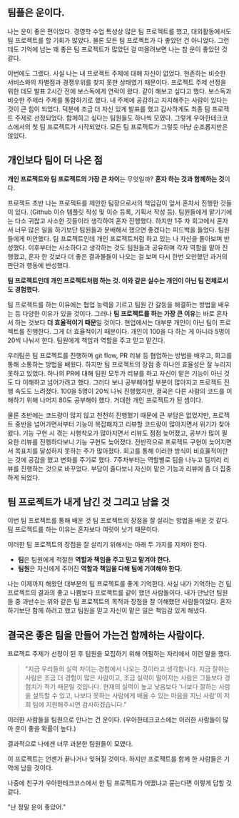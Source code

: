 ## **팀플은 운이다.**

나는 운이 좋은 편이었다. 경영학 수업 특성상 많은 팀 프로젝트를 했고, 대외활동에서도 팀 프로젝트를 할 기회가 많았다. 물론 모든 팀 프로젝트가 다 좋았던 건 아니었다. 그런데도 기억에 남는 꽤 좋은 팀 프로젝트가 많았던 걸 떠올려보면 나는 참 운이 좋았던 것 같다.

이번에도 그랬다. 사실 나는 내 프로젝트 주제에 대해 자신이 없었다. 현존하는 비슷한 서비스와의 차별점과 경쟁우위를 찾지 못한 상태였기 때문이다. 프로젝트 주제 선정을 위한 데모 발표 2시간 전에 보스독에게 연락이 왔다. 같이 해보고 싶다고 했다. 보스독과 비슷한 주제라 주제를 통합하기로 했다. 내 주제에 공감하고 지지해주는 사람이 있다는 것이 큰 힘이 되었다. 덕분에 조금 더 자신 있게 발표를 했고 감사하게도 최종 팀 프로젝트 주제로 선정되었다. 함께하고 싶다는 팀원들도 하나씩 모였다. 그렇게 우아한테크코스에서의 첫 팀 프로젝트가 시작되었다. 모든 팀 프로젝트가 그렇듯 마냥 순조롭지만은 않았다.

## **개인보다 팀이 더 나은 점**

**개인 프로젝트와 팀 프로젝트의 가장 큰 차이**는 무엇일까? **혼자 하는 것과 함께하는 것**이다.

프로젝트 초반 나는 프로젝트를 제안한 팀장으로서의 책임감이 앞서 혼자서 진행한 것들이 있다. (Github 이슈 템플릿 작성 및 이슈 등록, 기획서 작성 등). 팀원들에게 맡기기에는 다소 귀찮고 사소한 것들이라 생각하여 혼자 진행했다. 하지만 1주 차 회고에서 혼자서 너무 많은 일을 하기보단 팀원들과 분배해서 했으면 좋겠다는 피드백을 들었다. 팀원들에게 미안했다. 팀 프로젝트인데 개인 프로젝트처럼 하고 있는 나 자신을 돌아보며 반성했다. 이후부터는 사소하다고 생각하는 것도 팀원들과 공유하며 각자 역할을 맡아 진행했고, 혼자 한 것보다 더 좋은 결과물들이 나오는 걸 보며 다시 한번 오만했던 과거의 판단과 행동에 반성했다.

**팀 프로젝트인데 개인 프로젝트처럼 하는 것. 이와 같은 실수는 개인이 아닌 팀 전체로서도 경험했다.**

팀 프로젝트를 하는 이유에는 협업 능력을 기르고 팀원 간 갈등을 해결하는 방법을 배우는 등 다양한 이유가 있을 것이다. 그러나 **팀 프로젝트를 하는 가장 큰 이유**는 바로 혼자서 하는 것보다 **더 효율적이기 때문**일 것이다. 현업에서는 대부분 개인이 아닌 팀이 프로젝트를 진행한다. 그게 더 효율적이기 때문이다. 개인이 100을 다 하는 게 아니라 5명이 20씩 나눠서 한다. 팀원에게 책임과 역할을 주고 믿고 맡긴다.

우리팀은 팀 프로젝트를 진행하며 git flow, PR 리뷰 등 협업하는 방법을 배우고, 회고를 통해 소통하는 방법을 배웠다. 하지만 팀 프로젝트의 장점 중 하나인 효율성은 잘 누리지 못하고 있었다. 하나의 PR에 대해 팀원 모두가 리뷰를 하고 자신이 맡은 기능이 아닌 것도 다 이해하고 넘어가려고 했다. 그러다 보니 공부해야할 부분이 많아지고 프로젝트 진행 속도도 느려졌다. 100을 5명이 20씩 나눠 진행했지만, 결국은 다른 사람의 코드를 이해하기 위해 나머지 80도 공부해야 했다. 거대한 개인 프로젝트가 된 셈이다.

물론 초반에는 코드량이 많지 않고 천천히 진행했기 때문에 큰 부담은 없었지만, 프로젝트 중반을 넘어가면서부터 기능이 복잡해지고 리뷰할 코드량이 많아지면서 위기가 찾아왔다. 기능 구현 시 겪는 시행착오가 많아지면서 리뷰도 점점 늦어졌고, 공부가 많이 필요한 리뷰를 진행하다보니 기능 구현도 늦어졌다. 전반적으로 프로젝트 구현이 늦어지면서 목표치를 달성하지 못하는 주가 많아졌다. 회고를 통해 이러한 방식이 비효율적이란는 것에 공감을 했고 변화를 주기로 했다. 7주차부터는 역할별로 팀을 나누고 팀끼리 리뷰를 진행하는 것으로 바꾸었다. 부담이 줄다보니 자신이 맡은 기능과 리뷰에 좀 더 집중하게 되었다.

## **팀 프로젝트가 내게 남긴 것 그리고 남을 것**

이번 팀 프로젝트를 통해 배운 것 팀 프로젝트의 장점을 잘 살리는 방법을 배운 것 같다. 팀 프로젝트를 하는 이유는 혼자보다 여럿이 낫기 때문이다.

이러한 팀 프로젝트의 장점을 잘 살리기 위해서는 아래 두 가지를 지켜야 한다.

- **팀**은 팀원에게 적절한 **역할과 책임을 주고 믿고 맡겨야 한다.**
- **팀원**은 자신에게 주어진 **역할과 책임을 다해 팀에 기여해야 한다.**

나는 이제까지 해왔던 대부분의 팀 프로젝트를 좋게 기억한다. 사실 내가 기억하는 건 팀 프로젝트의 결과의 좋고 나쁨보다 프로젝트를 같이 했던 사람들이다. 내가 만났던 팀원들 중 과반수는 위와 같은 팀 프로젝트의 목적과 장점을 잘 이해했던 사람들이었다. 혼자 하기보단 함께 하려고 했고 팀원을 믿고 자신이 맡은 일은 책임감 있게 해냈다.

## **결국은 좋은 팀을 만들어 가는건 함께하는 사람이다.**

프로젝트 주제가 선정이 된 후 팀원을 모집하기 위해 어필하는 자리에서 이런 말을 했다.

> "지금 우리들의 실력 차이는 경험에서 나오는 것이라고 생각합니다. 지금 잘하는 사람은 조금 더 경험이 많은 사람이고, 조금 실력이 떨어지는 사람은 그들보다 경험치가 적기 때문일 것입니다. 현재의 실력이 높고 낮음보다 '나보다 잘하는 사람을 설득할 수 있고, 나보다 못하는 사람에게 배울 수 있는 마음을 지닌 사람'이 저희 팀에 지원해주시면 감사하겠습니다."

이러한 사람들을 팀원으로 만나는 건 운이다. (우아한테크코스에는 이러한 사람들이 많아 운이 좋을 확률이 높다.)

결과적으로 나에겐 너무 과분한 팀원들이 모였다.

이 프로젝트는 언젠가 끝나거나 잊혀질 것이다. 하지만 프로젝트를 함께 한 사람들은 기억에 남을 것이다.

나중에 친구가 우아한테크코스에서 한 팀 프로젝트가 어땠냐고 묻는다면 이렇게 답할 것 같다.

"난 정말 운이 좋았어."
